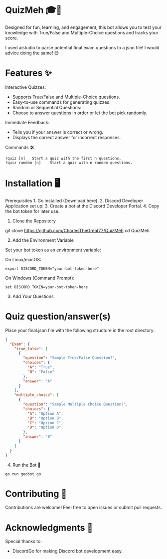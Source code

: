 # QuizMeh 🎓🤖

Designed for fun, learning, and engagement, this bot allows you to test your knowledge with True/False and Multiple-Choice questions and tracks your score. 

I used aistudio to parse potential final exam questions to a json file! I would advice doing the same! 😊

# Features ✨
Interactive Quizzes:
* Supports True/False and Multiple-Choice questions.
* Easy-to-use commands for generating quizzes.
* Random or Sequential Questions:
* Choose to answer questions in order or let the bot pick randomly.


Immediate Feedback:
* Tells you if your answer is correct or wrong.
* Displays the correct answer for incorrect responses.

Commands 🛠️
```
!quiz [n]	Start a quiz with the first n questions.
!quiz random [n]	Start a quiz with n random questions.
```

# Installation 🖥️
Prerequisites
	1.	Go installed (Download here).
	2.	Discord Developer Application set up:
	3.  Create a bot at the Discord Developer Portal.
	4.  Copy the bot token for later use.

1. Clone the Repository

git clone https://github.com/CharlesTheGreat77/QuizMeh
cd QuizMeh

2. Add the Environment Variable

Set your bot token as an environment variable:

On Linux/macOS:
```
export DISCORD_TOKEN="your-bot-token-here"
```
On Windows (Command Prompt):
```
set DISCORD_TOKEN=your-bot-token-here
```
3. Add Your Questions

# Quiz question/answer(s)
Place your final.json file with the following structure in the root directory:
```json
{
  "Exam": {
    "true_false": [
      {
        "question": "Sample True/False Question?",
        "choices": {
          "A": "True",
          "B": "False"
        },
        "answer": "A"
      }
    ],
    "multiple_choice": [
      {
        "question": "Sample Multiple Choice Question?",
        "choices": {
          "A": "Option A",
          "B": "Option B",
          "C": "Option C",
          "D": "Option D"
        },
        "answer": "B"
      }
    ]
  }
}
```

4. Run the Bot 🚀
```
go run geobot.go
```

# Contributing 🤝
Contributions are welcome! Feel free to open issues or submit pull requests.

# Acknowledgments 🙌
Special thanks to:
* DiscordGo for making Discord bot development easy.